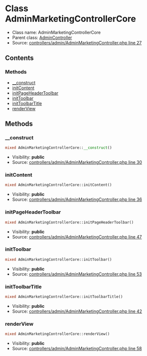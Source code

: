 Class AdminMarketingControllerCore
=====================





* Class name: AdminMarketingControllerCore
* Parent class: [AdminController](class.AdminControllerCore.md)
* Source: [controllers/admin/AdminMarketingController.php line 27](https://github.com/PrestaShop/PrestaShop/blob/1.6.0.14/controllers/admin/AdminMarketingController.php#L27)


Contents
--------



### Methods

* [__construct](#method-__construct)
* [initContent](#method-initContent)
* [initPageHeaderToolbar](#method-initPageHeaderToolbar)
* [initToolbar](#method-initToolbar)
* [initToolbarTitle](#method-initToolbarTitle)
* [renderView](#method-renderView)






Methods
-------


### <a name="method-__construct"></a>__construct

```php
mixed AdminMarketingControllerCore::__construct()
```





* Visibility: **public**
* Source: [controllers/admin/AdminMarketingController.php line 30](https://github.com/PrestaShop/PrestaShop/blob/1.6.0.14/controllers/admin/AdminMarketingController.php#L30)




### <a name="method-initContent"></a>initContent

```php
mixed AdminMarketingControllerCore::initContent()
```





* Visibility: **public**
* Source: [controllers/admin/AdminMarketingController.php line 36](https://github.com/PrestaShop/PrestaShop/blob/1.6.0.14/controllers/admin/AdminMarketingController.php#L36)




### <a name="method-initPageHeaderToolbar"></a>initPageHeaderToolbar

```php
mixed AdminMarketingControllerCore::initPageHeaderToolbar()
```





* Visibility: **public**
* Source: [controllers/admin/AdminMarketingController.php line 47](https://github.com/PrestaShop/PrestaShop/blob/1.6.0.14/controllers/admin/AdminMarketingController.php#L47)




### <a name="method-initToolbar"></a>initToolbar

```php
mixed AdminMarketingControllerCore::initToolbar()
```





* Visibility: **public**
* Source: [controllers/admin/AdminMarketingController.php line 53](https://github.com/PrestaShop/PrestaShop/blob/1.6.0.14/controllers/admin/AdminMarketingController.php#L53)




### <a name="method-initToolbarTitle"></a>initToolbarTitle

```php
mixed AdminMarketingControllerCore::initToolbarTitle()
```





* Visibility: **public**
* Source: [controllers/admin/AdminMarketingController.php line 42](https://github.com/PrestaShop/PrestaShop/blob/1.6.0.14/controllers/admin/AdminMarketingController.php#L42)




### <a name="method-renderView"></a>renderView

```php
mixed AdminMarketingControllerCore::renderView()
```





* Visibility: **public**
* Source: [controllers/admin/AdminMarketingController.php line 58](https://github.com/PrestaShop/PrestaShop/blob/1.6.0.14/controllers/admin/AdminMarketingController.php#L58)



